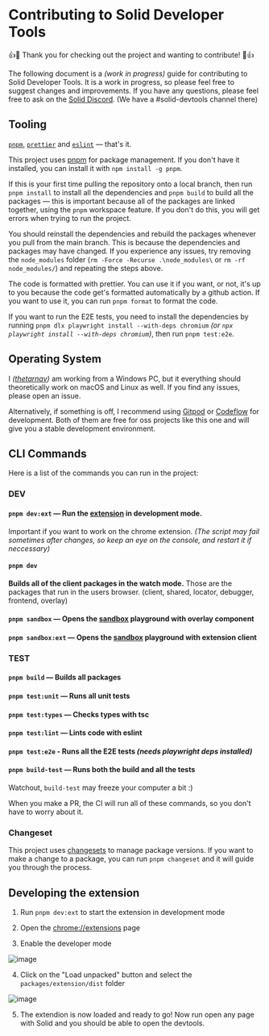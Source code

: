 # Contributing to Solid Developer Tools

:+1::tada: Thank you for checking out the project and wanting to contribute! :tada::+1:

The following document is a _(work in progress)_ guide for contributing to Solid Developer Tools. It is a work in progress, so please feel free to suggest changes and improvements. If you have any questions, please feel free to ask on the [Solid Discord](https://discord.com/invite/solidjs). (We have a #solid-devtools channel there)

## Tooling

[`pnpm`](https://pnpm.io/), [`prettier`](https://marketplace.visualstudio.com/items?itemName=esbenp.prettier-vscode) and [`eslint`](https://marketplace.visualstudio.com/items?itemName=dbaeumer.vscode-eslint) — that's it.

This project uses [pnpm](https://pnpm.io/) for package management. If you don't have it installed, you can install it with `npm install -g pnpm`.

If this is your first time pulling the repository onto a local branch, then run `pnpm install` to install all the dependencies and `pnpm build` to build all the packages — this is important because all of the packages are linked together, using the `pnpm` workspace feature. If you don't do this, you will get errors when trying to run the project.

You should reinstall the dependencies and rebuild the packages whenever you pull from the main branch. This is because the dependencies and packages may have changed. If you experience any issues, try removing the `node_modules` folder (`rm -Force -Recurse .\node_modules\` or `rm -rf node_modules/`) and repeating the steps above.

The code is formatted with prettier. You can use it if you want, or not, it's up to you because the code get's formatted automatically by a github action. If you want to use it, you can run `pnpm format` to format the code.

If you want to run the E2E tests, you need to install the dependencies by running `pnpm dlx playwright install --with-deps chromium` _(or `npx playwright install --with-deps chromium`)_, then run `pnpm test:e2e`.

## Operating System

I _([thetarnav](https://github.com/thetarnav))_ am working from a Windows PC, but it everything should theoretically work on macOS and Linux as well. If you find any issues, please open an issue.

Alternatively, if something is off, I recommend using [Gitpod](https://gitpod.io) or [Codeflow](https://stackblitz.com/codeflow) for development. Both of them are free for oss projects like this one and will give you a stable development environment.

## CLI Commands

Here is a list of the commands you can run in the project:

### DEV

#### `pnpm dev:ext` — Run the [extension](https://github.com/thetarnav/solid-devtools/tree/main/packages/extension#readme) in development mode.

Important if you want to work on the chrome extension. _(The script may fail sometimes after changes, so keep an eye on the console, and restart it if neccessary)_

#### `pnpm dev`

**Builds all of the client packages in the watch mode.** Those are the packages that run in the users browser. (client, shared, locator, debugger, frontend, overlay)

#### `pnpm sandbox` — Opens the [sandbox](https://github.com/thetarnav/solid-devtools/tree/main/examples/sandbox) playground with overlay component

#### `pnpm sandbox:ext` — Opens the [sandbox](https://github.com/thetarnav/solid-devtools/tree/main/examples/sandbox) playground with extension client

### TEST

#### `pnpm build` — Builds all packages

#### `pnpm test:unit` — Runs all unit tests

#### `pnpm test:types` — Checks types with tsc

#### `pnpm test:lint` — Lints code with eslint

#### `pnpm test:e2e` - Runs all the E2E tests _(needs playwright deps installed)_

#### `pnpm build-test` — Runs both the build and all the tests

Watchout, `build-test` may freeze your computer a bit :)

When you make a PR, the CI will run all of these commands, so you don't have to worry about it.

### Changeset

This project uses [changesets](https://github.com/changesets/changesets) to manage package versions. If you want to make a change to a package, you can run `pnpm changeset` and it will guide you through the process.

## Developing the extension

1. Run `pnpm dev:ext` to start the extension in development mode

2. Open the [chrome://extensions](chrome://extensions) page

3. Enable the developer mode

![image](https://user-images.githubusercontent.com/24491503/191084587-e53b1743-39ac-40e0-b3a6-cf6bcaca9d5d.png)

4. Click on the "Load unpacked" button and select the `packages/extension/dist` folder

![image](https://user-images.githubusercontent.com/24491503/191084770-84577eb0-1c90-44a7-afa2-a2d03f728a66.png)

5. The extendion is now loaded and ready to go! Now run open any page with Solid and you should be able to open the devtools.
